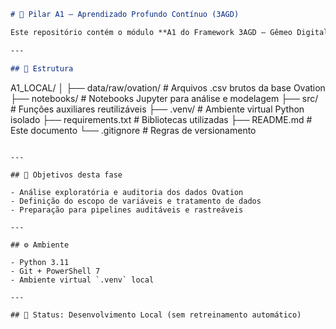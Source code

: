 ```markdown
# 🧠 Pilar A1 – Aprendizado Profundo Contínuo (3AGD)

Este repositório contém o módulo **A1 do Framework 3AGD – Gêmeo Digital**, voltado para o desenvolvimento de modelos preditivos com dados operacionais **curados**.

---

## 📁 Estrutura

```

A1\_LOCAL/
│
├── data/raw/ovation/         # Arquivos .csv brutos da base Ovation
├── notebooks/                # Notebooks Jupyter para análise e modelagem
├── src/                      # Funções auxiliares reutilizáveis
├── .venv/                    # Ambiente virtual Python isolado
├── requirements.txt          # Bibliotecas utilizadas
├── README.md                 # Este documento
└── .gitignore                # Regras de versionamento

```

---

## 🚧 Objetivos desta fase

- Análise exploratória e auditoria dos dados Ovation
- Definição do escopo de variáveis e tratamento de dados
- Preparação para pipelines auditáveis e rastreáveis

---

## ⚙️ Ambiente

- Python 3.11
- Git + PowerShell 7
- Ambiente virtual `.venv` local

---

## 🔐 Status: Desenvolvimento Local (sem retreinamento automático)
```
